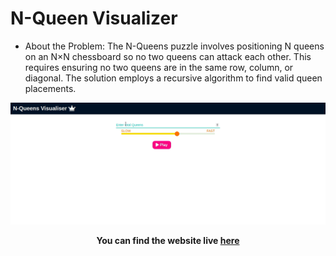 # N-Queen Visualizer

- About the Problem:
The N-Queens puzzle involves positioning N queens on an N×N chessboard so no two queens can attack each other. This requires ensuring no two queens are in the same row, column, or diagonal. The solution employs a recursive algorithm to find valid queen placements.

![N-Queen-visualisation](visualisation.gif)

**<p align='center'>You can find the website live <a href="https://nqueen.netlify.app/">here</a></p>**
